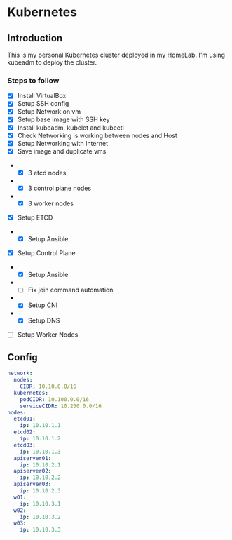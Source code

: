 # Kubernetes

## Introduction

This is my personal Kubernetes cluster deployed in my HomeLab. I'm using kubeadm to deploy the cluster.

### Steps to follow
- [x] Install VirtualBox
- [x] Setup SSH config
- [x] Setup Network on vm
- [x] Setup base image with SSH key
- [x] Install kubeadm, kubelet and kubectl
- [x] Check Networking is working between nodes and Host
- [x] Setup Networking with Internet
- [x] Save image and duplicate vms
- - [x] 3 etcd nodes
- - [x] 3 control plane nodes
- - [x] 3 worker nodes
- [x] Setup ETCD
- - [x] Setup Ansible
- [x] Setup Control Plane
- - [x] Setup Ansible
- - [ ] Fix join command automation
- - [x] Setup CNI
- - [x] Setup DNS
- [ ] Setup Worker Nodes


## Config

```yaml
network:
  nodes:
    CIDR: 10.10.0.0/16
  kubernetes:
    podCIDR: 10.100.0.0/16
    serviceCIDR: 10.200.0.0/16
nodes:
  etcd01:
    ip: 10.10.1.1
  etcd02:
    ip: 10.10.1.2
  etcd03:
    ip: 10.10.1.3
  apiserver01:
    ip: 10.10.2.1
  apiserver02:
    ip: 10.10.2.2
  apiserver03:
    ip: 10.10.2.3
  w01:
    ip: 10.10.3.1
  w02:
    ip: 10.10.3.2
  w03:
    ip: 10.10.3.3

```
